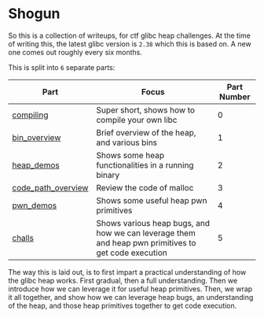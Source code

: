 # Shogun

So this is a collection of writeups, for ctf glibc heap challenges. At the time of writing this, the latest glibc version is `2.38` which this is based on. A new one comes out roughly every six months.

This is split into `6` separate parts:

| Part | Focus | Part Number |
| ---- | ---- | ---- |
| [compiling](compiling/compiling.md) | Super short, shows how to compile your own libc | 0 |
| [bin_overview](bin_overviews/readme.md) | Brief overview of the heap, and various bins | 1 |
| [heap_demos](heap_demos/readme.md) | Shows some heap functionalities in a running binary | 2 |
| [code_path_overview](code_path_overview/readme.md) | Review the code of malloc | 3 |
| [pwn_demos](pwn_demos/readme.md) | Shows some useful heap pwn primitives | 4 |
| [challs](challs/readme.md) | Shows various heap bugs, and how we can leverage them and heap pwn primitives to get code execution | 5 |

The way this is laid out, is to first impart a practical understanding of how the glibc heap works. First gradual, then a full understanding. Then we introduce how we can leverage it for useful heap primitives. Then, we wrap it all together, and show how we can leverage heap bugs, an understanding of the heap, and those heap primitives together to get code execution.
